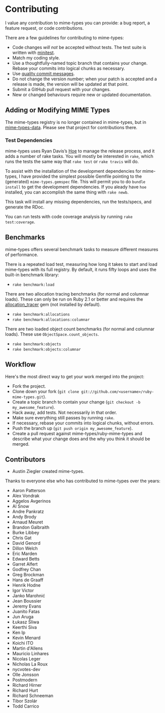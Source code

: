 # Contributing

I value any contribution to mime-types you can provide: a bug report, a feature
request, or code contributions.

There are a few guidelines for contributing to mime-types:

- Code changes _will_ _not_ be accepted without tests. The test suite is
  written with [minitest][].
- Match my coding style.
- Use a thoughtfully-named topic branch that contains your change. Rebase your
  commits into logical chunks as necessary.
- Use [quality commit messages][].
- Do not change the version number; when your patch is accepted and a release
  is made, the version will be updated at that point.
- Submit a GitHub pull request with your changes.
- New or changed behaviours require new or updated documentation.

## Adding or Modifying MIME Types

The mime-types registry is no longer contained in mime-types, but in
[mime-types-data][]. Please see that project for contributions there.

### Test Dependencies

mime-types uses Ryan Davis’s [Hoe][] to manage the release process, and it adds
a number of rake tasks. You will mostly be interested in `rake`, which runs the
tests the same way that `rake test` or `rake travis` will do.

To assist with the installation of the development dependencies for
mime-types, I have provided the simplest possible Gemfile pointing to the
(generated) `mime-types.gemspec` file. This will permit you to do `bundle install` to get the development dependencies. If you aleady have `hoe`
installed, you can accomplish the same thing with `rake newb`.

This task will install any missing dependencies, run the tests/specs, and
generate the RDoc.

You can run tests with code coverage analysis by running `rake test:coverage`.

## Benchmarks

mime-types offers several benchmark tasks to measure different measures of
performance.

There is a repeated load test, measuring how long it takes to start and load
mime-types with its full registry. By default, it runs fifty loops and uses the
built-in benchmark library:

- `rake benchmark:load`

There are two allocation tracing benchmarks (for normal and columnar loads).
These can only be run on Ruby 2.1 or better and requires the
[allocation\_tracer][] gem (not installed by default).

- `rake benchmark:allocations`
- `rake benchmark:allocations:columnar`

There are two loaded object count benchmarks (for normal and columnar loads).
These use `ObjectSpace.count_objects`.

- `rake benchmark:objects`
- `rake benchmark:objects:columnar`

## Workflow

Here's the most direct way to get your work merged into the project:

- Fork the project.
- Clone down your fork (`git clone git://github.com/<username>/ruby-mime-types.git`).
- Create a topic branch to contain your change (`git checkout -b my_awesome_feature`).
- Hack away, add tests. Not necessarily in that order.
- Make sure everything still passes by running `rake`.
- If necessary, rebase your commits into logical chunks, without errors.
- Push the branch up (`git push origin my_awesome_feature`).
- Create a pull request against mime-types/ruby-mime-types and describe what
  your change does and the why you think it should be merged.

## Contributors

- Austin Ziegler created mime-types.

Thanks to everyone else who has contributed to mime-types over the years:

- Aaron Patterson
- Alex Vondrak
- Aggelos Avgerinos
- Al Snow
- Andre Pankratz
- Andy Brody
- Arnaud Meuret
- Brandon Galbraith
- Burke Libbey
- Chris Gat
- David Genord
- Dillon Welch
- Eric Marden
- Edward Betts
- Garret Alfert
- Godfrey Chan
- Greg Brockman
- Hans de Graaff
- Henrik Hodne
- Igor Victor
- Janko Marohnić
- Jean Boussier
- Jeremy Evans
- Juanito Fatas
- Jun Aruga
- Łukasz Śliwa
- Keerthi Siva
- Ken Ip
- Kevin Menard
- Koichi ITO
- Martin d'Allens
- Mauricio Linhares
- Nicolas Leger
- Nicholas La Roux
- nycvotes-dev
- Olle Jonsson
- Postmodern
- Richard Hirner
- Richard Hurt
- Richard Schneeman
- Tibor Szolár
- Todd Carrico

[minitest]: https://github.com/seattlerb/minitest
[quality commit messages]: http://tbaggery.com/2008/04/19/a-note-about-git-commit-messages.html
[mime-types-data]: https://github.com/mime-types/mime-types-data
[hoe]: https://github.com/seattlerb/hoe
[allocation\_tracer]: https://github.com/ko1/allocation_tracer
